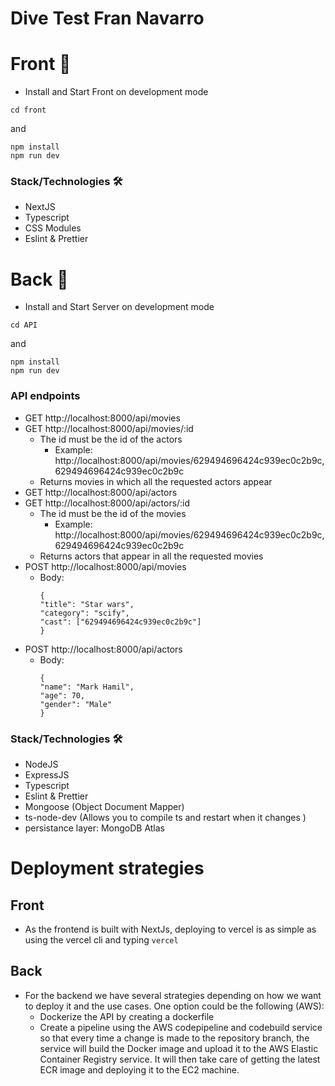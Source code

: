# Dive Test Fran Navarro

# Front 💅

- Install and Start Front on development mode

```
cd front
```

and

```
npm install
npm run dev
```

### Stack/Technologies 🛠️

- NextJS
- Typescript
- CSS Modules
- Eslint & Prettier

# Back 💾

- Install and Start Server on development mode

```
cd API
```

and

```
npm install
npm run dev
```

### API endpoints

- GET http://localhost:8000/api/movies
- GET http://localhost:8000/api/movies/:id
  - The id must be the id of the actors
    - Example: http://localhost:8000/api/movies/629494696424c939ec0c2b9c,629494696424c939ec0c2b9c
  - Returns movies in which all the requested actors appear
- GET http://localhost:8000/api/actors
- GET http://localhost:8000/api/actors/:id
  - The id must be the id of the movies
    - Example: http://localhost:8000/api/movies/629494696424c939ec0c2b9c,629494696424c939ec0c2b9c
  - Returns actors that appear in all the requested movies
- POST http://localhost:8000/api/movies
  - Body:
    ```
    {
    "title": "Star wars",
    "category": "scify",
    "cast": ["629494696424c939ec0c2b9c"]
    }
    ```
- POST http://localhost:8000/api/actors
  - Body:
    ```
    {
    "name": "Mark Hamil",
    "age": 70,
    "gender": "Male"
    }
    ```

### Stack/Technologies 🛠️

- NodeJS
- ExpressJS
- Typescript
- Eslint & Prettier
- Mongoose (Object Document Mapper)
- ts-node-dev (Allows you to compile ts and restart when it changes )
- persistance layer: MongoDB Atlas

# Deployment strategies

## Front

- As the frontend is built with NextJs, deploying to vercel is as simple as using the vercel cli and typing `vercel`

## Back

- For the backend we have several strategies depending on how we want to deploy it and the use cases. One option could be the following (AWS):
  - Dockerize the API by creating a dockerfile
  - Create a pipeline using the AWS codepipeline and codebuild service so that every time a change is made to the repository branch, the service will build the Docker image and upload it to the AWS Elastic Container Registry service. It will then take care of getting the latest ECR image and deploying it to the EC2 machine.
